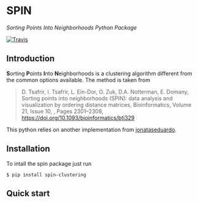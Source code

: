 # SPIN
*Sorting Points Into Neighborhoods Python Package*

[![Travis](https://api.travis-ci.org/otaviocv/spin.svg?branch=master)](https://travis-ci.org/otaviocv/spin)

## Introduction

**S**orting **P**oints **I**nto **N**eighborhoods is a clustering algorithm
different from the common options available. The method is taken from 

> D. Tsafrir, I. Tsafrir, L. Ein-Dor, O. Zuk, D.A. Notterman, E. Domany, Sorting
> points into neighborhoods (SPIN): data analysis and visualization by ordering
> distance matrices, Bioinformatics, Volume 21, Issue 10, , Pages 2301–2308,
> https://doi.org/10.1093/bioinformatics/bti329

This python relies on another implementation from
[jonataseduardo](https://github.com/jonataseduardo/SPIN).

## Installation

To intall the spin package just run

```
$ pip install spin-clustering
```

## Quick start

